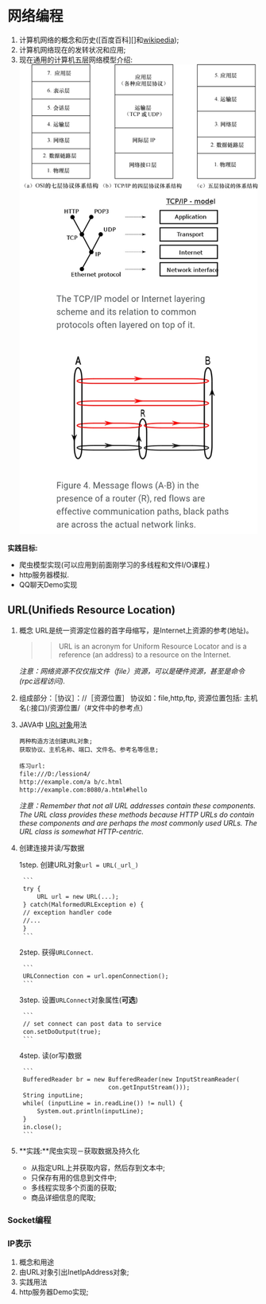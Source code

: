 # 网络编程 #
1. 计算机网络的概念和历史([百度百科][]和[wikipedia](https://en.m.wikepedia.org/wiki/Computer_network));
2. 计算机网络现在的发转状况和应用;
3. 现在通用的计算机五层网络模型介绍:
![网络层结构1][Layer_model_simple]
![网络层结构2][Layer_model_wiki]

[Layer_model_simple]: 网络层结构.jpg "简单的网络层结构"
[Layer_model_wiki]: network_layer_model.jpg "Network file layer model"

**实践目标:**
- 爬虫模型实现(可以应用到前面刚学习的多线程和文件I/O课程.)
- http服务器模拟.
- QQ聊天Demo实现

## URL(Unifieds Resource Location) ##
1. 概念
	URL是统一资源定位器的首字母缩写，是Internet上资源的参考(地址)。 

	>> URL is an acronym for Uniform Resource Locator and is a reference (an address) to a resource on the Internet.  

	_注意：网络资源不仅仅指文件（file）资源，可以是硬件资源，甚至是命令(rpc远程访问)._

2. 组成部分：［协议］：//［资源位置］
	协议如：file,http,ftp,
	资源位置包括: 主机名(:接口)/资源位置/（#文件中的参考点） 

3. JAVA中 [URL对象](https://docs.oracle.com/javase/tutorial/networking/urls/urlInfo.html)用法

	```
	两种构造方法创建URL对象;
	获取协议、主机名称、端口、文件名、参考名等信息;

	练习url:
	file:///D:/lession4/
	http://example.com/a b/c.html
	http://example.com:8080/a.html#hello
	```

	_注意：Remember that not all URL addresses contain these components. The URL class provides these methods because HTTP URLs do contain these components and are perhaps the most commonly used URLs. The URL class is somewhat HTTP-centric._ 

4. 创建连接并读/写数据

	1step. 创建URL对象`url = URL(_url_)` 

		```
		try {
			URL url = new URL(...);
		} catch(MalformedURLException e) {
		// exception handler code
		//...
		}
		```

	2step. 获得`URLConnect`. 

		```
		URLConnection con = url.openConnection();
		```

	3step. 设置`URLConnect`对象属性(**可选**) 

		```
		// set connect can post data to service
		con.setDoOutput(true); 
		```

	4step. 读(or写)数据 

		```
		BufferedReader br = new BufferedReader(new InputStreamReader(
								con.getInputStream()));
		String inputLine;
		while( (inputLine = in.readLine()) != null) {
			System.out.println(inputLine);
		}
		in.close();
		```

5. **实践:**爬虫实现－获取数据及持久化
	* 从指定URL上并获取内容，然后存到文本中;
	* 只保存有用的信息到文件中;
	* 多线程实现多个页面的获取;
	* 商品详细信息的爬取;


### Socket编程 ###
### IP表示 ###
1. 概念和用途
2. 由URL对象引出InetIpAddress对象;
3. 实践用法
1. http服务器Demo实现;

